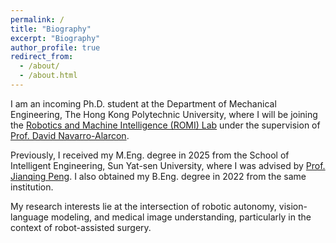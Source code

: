 ```yaml
---
permalink: /
title: "Biography"
excerpt: "Biography"
author_profile: true
redirect_from: 
  - /about/
  - /about.html
---
```


I am an incoming Ph.D. student at the Department of Mechanical Engineering, The Hong Kong Polytechnic University, where I will be joining the [Robotics and Machine Intelligence (ROMI) Lab](https://www.romi-lab.org/) under the supervision of [Prof. David Navarro-Alarcon](https://www.polyu.edu.hk/me/people/academic-teaching-staff/david-navarro-alarcon-prof/).

Previously, I received my M.Eng. degree in 2025 from the School of Intelligent Engineering, Sun Yat-sen University, where I was advised by [Prof. Jianqing Peng](https://www.researchgate.net/profile/Jianqing-Peng-3). I also obtained my B.Eng. degree in 2022 from the same institution.

My research interests lie at the intersection of robotic autonomy, vision-language modeling, and medical image understanding, particularly in the context of robot-assisted surgery.

